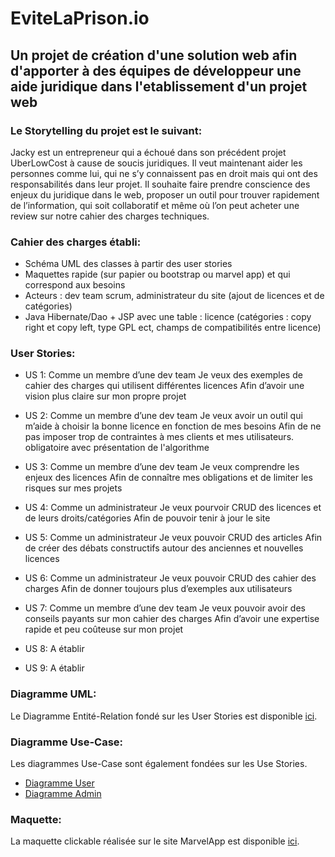 # EviteLaPrison.io

## Un projet de création d'une solution web afin d'apporter à des équipes de développeur une aide juridique dans l'etablissement d'un projet web

### Le Storytelling du projet est le suivant:

Jacky est un entrepreneur qui a échoué dans son précédent projet UberLowCost à cause de soucis juridiques. Il veut maintenant aider les personnes comme lui, qui ne s’y connaissent pas en droit mais qui ont des responsabilités dans leur projet. Il souhaite faire prendre conscience des enjeux du juridique dans le web, proposer un outil pour trouver rapidement de l’information, qui soit collaboratif et même où l’on peut acheter une review sur notre cahier des charges techniques.

### Cahier des charges établi:

* Schéma UML des classes à partir des user stories
* Maquettes rapide (sur papier ou bootstrap ou marvel app) et qui correspond aux besoins
* Acteurs : dev team scrum, administrateur du site (ajout de licences et de catégories)
* Java Hibernate/Dao + JSP avec une table : licence (catégories : copy right et copy left, type GPL ect, champs de compatibilités entre licence)

### User Stories:

* US 1:
Comme un membre d’une dev team
Je veux des exemples de cahier des charges qui utilisent différentes licences
Afin d’avoir une vision plus claire sur mon propre projet

* US 2:
Comme un membre d’une dev team
Je veux avoir un outil qui m’aide à choisir la bonne licence en fonction de mes besoins
Afin de ne pas imposer trop de contraintes à mes clients et mes utilisateurs.
obligatoire avec présentation de l'algorithme

* US 3:
Comme un membre d’une dev team
Je veux comprendre les enjeux des licences
Afin de connaître mes obligations et de limiter les risques sur mes projets

* US 4:
Comme un administrateur
Je veux pourvoir CRUD des licences et de leurs droits/catégories
Afin de pouvoir tenir à jour le site

* US 5:
Comme un administrateur
Je veux pouvoir CRUD des articles
Afin de créer des débats constructifs autour des anciennes et nouvelles licences

* US 6:
Comme un administrateur
Je veux pouvoir CRUD des cahier des charges
Afin de donner toujours plus d’exemples aux utilisateurs

* US 7:
Comme un membre d’une dev team
Je veux pouvoir avoir des conseils payants sur mon cahier des charges
Afin d’avoir une expertise rapide et peu coûteuse sur mon projet

* US 8:
A établir

* US 9:
A établir

### Diagramme UML:

Le Diagramme Entité-Relation fondé sur les User Stories est disponible [ici](https://github.com/ATournel/EviteLaPrison.io/blob/master/Diagramme%20ER.PNG).

### Diagramme Use-Case:

Les diagrammes Use-Case sont également fondées sur les Use Stories.

* [Diagramme User](https://github.com/ATournel/EviteLaPrison.io/blob/master/UseCaseUser.PNG)
* [Diagramme Admin](https://github.com/ATournel/EviteLaPrison.io/blob/master/UseCaseAdmin.PNG)

### Maquette:

La maquette clickable réalisée sur le site MarvelApp est disponible [ici](https://marvelapp.com/9jjbad1/screen/48617704).

